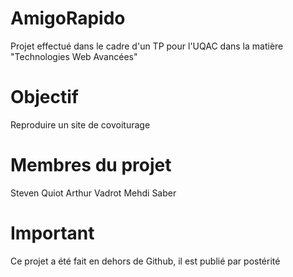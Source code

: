 # AmigoRapido
Projet effectué dans le cadre d'un TP pour l'UQAC dans la matière "Technologies Web Avancées"

# Objectif
Reproduire un site de covoiturage

# Membres du projet
Steven Quiot
Arthur Vadrot
Mehdi Saber

# Important
Ce projet a été fait en dehors de Github, il est publié par postérité
